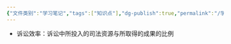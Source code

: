 ```yaml
---
{"文件类别":"学习笔记","tags":["知识点"],"dg-publish":true,"permalink":"/学习笔记studyup/知识点cheese/诉讼效率/","dgPassFrontmatter":true,"noteIcon":"","created":"2024-09-12T19:38:10.454+08:00","updated":"2024-09-12T19:40:00.748+08:00"}
---
```


- 诉讼效率：诉讼中所投入的司法资源与所取得的成果的比例